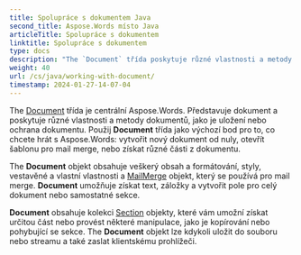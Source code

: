 ```yaml
---
title: Spolupráce s dokumentem Java
second_title: Aspose.Words místo Java
articleTitle: Spolupráce s dokumentem
linktitle: Spolupráce s dokumentem
type: docs
description: "The `Document` třída poskytuje různé vlastnosti a metody dokumentů. Použij `Document` třída jako výchozí bod pro to, co chcete hrát s Aspose.Words místo Java. The `Document` objekt lze uložit do souboru nebo streamu a také poslat do prohlížeče."
weight: 40
url: /cs/java/working-with-document/
timestamp: 2024-01-27-14-07-04
---
```


The [Document](https://reference.aspose.com/words/java/com.aspose.words/document/) třída je centrální Aspose.Words. Představuje dokument a poskytuje různé vlastnosti a metody dokumentů, jako je uložení nebo ochrana dokumentu. Použij **Document** třída jako výchozí bod pro to, co chcete hrát s Aspose.Words: vytvořit nový dokument od nuly, otevřít šablonu pro mail merge, nebo získat různé části z dokumentu.

The **Document** objekt obsahuje veškerý obsah a formátování, styly, vestavěné a vlastní vlastnosti a [MailMerge](https://reference.aspose.com/words/java/com.aspose.words/mailmerge/) objekt, který se používá pro mail merge. **Document** umožňuje získat text, záložky a vytvořit pole pro celý dokument nebo samostatné sekce.

**Document** obsahuje kolekci [Section](https://reference.aspose.com/words/java/com.aspose.words/section/) objekty, které vám umožní získat určitou část nebo provést některé manipulace, jako je kopírování nebo pohybující se sekce. The **Document** objekt lze kdykoli uložit do souboru nebo streamu a také zaslat klientskému prohlížeči.

